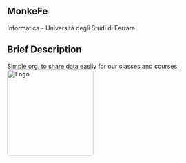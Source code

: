 ## MonkeFe
Informatica - Università degli Studi di Ferrara

## Brief Description
Simple org. to share data easily for our classes and courses.
<kbd><img src="https://www.unife.it/it/++plone++unife.plonetheme/logo.png" height="200px" alt="Logo" style="border-radius:5px;"/></kbd>
<!--

**Here are some ideas to get you started:**

🙋‍♀️ A short introduction - what is your organization all about?
🌈 Contribution guidelines - how can the community get involved?
👩‍💻 Useful resources - where can the community find your docs? Is there anything else the community should know?
🍿 Fun facts - what does your team eat for breakfast?
🧙 Remember, you can do mighty things with the power of [Markdown](https://docs.github.com/github/writing-on-github/getting-started-with-writing-and-formatting-on-github/basic-writing-and-formatting-syntax)
-->
